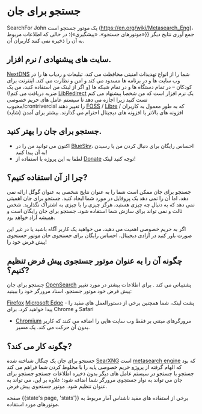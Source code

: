 <!-- TRANSLATED by md-translate -->
# جستجو برای جان

SearchFor John یک موتور جستجو است (https://en.org/wiki/Metasearch_Eng)، جمع آوری نتایج دیگر
{{«موتورهای جستجو»، «پیشگیری»)؛ در حالی که اطلاعات مربوط به آن را ذخیره نمی کنند
کاربران آن.

##  سایت های پیشنهادی / نرم افزار.

[NextDNS](https://nextdns.io/?از=yvftmcv3) شما را از انواع تهدیدات امنیتی محافظت می کند، تبلیغات و ردیاب ها را در وب سایت ها و در برنامه ها مسدود می کند و امن و نظارت می کند. اینترنت برای کودکان – در تمام دستگاه ها و در تمام شبکه ها (و اگر از لینک من استفاده کنید، من یک ضربه دریافت می کنم!)
[LibRedirect](httpslib://redirect.github.io/) یک نرم افزار است که من شخصا پیشنهاد می کنم تست کنید زیرا اجازه می دهد تا سیستم عامل های حریم خصوصی محبوب/crontrivercial را تغییر دهند [FOSS](https://en.wikipedia.org/wiki/Free_and_open-source_software) / [Libre](https://wikipedia.org/wiki/Free_software) که به طور معمول به کاربران / افزونه های بالاتر یا افزونه های دیجیتال احترام می گذارند.
بیشتر برای آمدن (شاید)

## جستجو برای جان را بهتر کنید.

* اکنون می توانید من را در [BlueSky](https://bsky.app/profile/searchforjohn.com/)، احساس رایگان برای دنبال کردن من یا رسیدن به آن پیدا کنید!
* لطفا به این پروژه با استفاده از [Donate](https://donate.searchforjohn.com/) توجه کنید  لینک!

## چرا از آن استفاده کنیم؟?

جستجو برای جان ممکن است شما را به عنوان نتایج شخصی به عنوان گوگل ارائه نمی دهد، اما آن را نمی دهد
یک پروفایل در مورد شما ایجاد کنید.
جستجو برای جان اهمیتی نمی دهد که به دنبال چه چیزی هستید، هرگز چیزی را با چیزی به اشتراک نگذارید.
شخص ثالث و نمی تواند برای سازش شما استفاده شود.
جستجو برای جان رایگان است و همیشه آزاد خواهد بود.

اگر به حریم خصوصی اهمیت می دهید، می خواهید یک کاربر آگاه باشید یا در غیر این صورت باور کنید
در آزادی دیجیتال، احساس رایگان برای جستجوی جان موتور جستجوی پیش فرض خود را!

## چگونه آن را به عنوان موتور جستجوی پیش فرض تنظیم کنیم؟?

جستجو برای جان [OpenSearch](https://github.com/dewitt/opensearch/blob/master/opensearch-1-draft-6.md) پشتیبانی می کند . برای اطلاعات بیشتر در مورد تغییر پیش فرض خود
موتور جستجو، اسناد مرورگر خود را ببینید:

[Firefox](https://support.mozilla.org/en-US/kb/add-ormove-search-مهندسی-Firefox)
[Microsoft Edge](https://support.microsoft.com/en-us/help/4028574/Microsoft-edge-change-search-موتور) - پشت لینک، شما همچنین برخی از دستورالعمل های مفید را پیدا خواهید کرد.
برای Chrome و Safari
* [Chromium](https://www.chromium.org/tab-to-search) مرورگرهای مبتنی بر فقط وب سایت هایی را اضافه می کنند که کاربر بدون آن حرکت می کند.
یک مسیر.

## چگونه کار می کند؟?

جستجو برای جان یک چنگال شناخته شده [SearXNG](https://github.com/searxng/searxng/) است  [metasearch engine](https://en.org/wiki/Metasearch_موتور) که بود که
الهام گرفته از [پروژه](https://beniz.github.io/seeks/) حریم خصوصی پایه را با مخلوط کردن شما فراهم می کند
جستجو با جستجو در سیستم عامل های دیگر بدون ذخیره اطلاعات جستجو جستجو برای جان
می تواند به نوار جستجوی مرورگر شما اضافه شود؛ علاوه بر این، می تواند به عنوان تنظیم شود.
موتور جستجوی پیش فرض.

صفحه {{state's page, 'stats'}} برخی از استفاده های مفید ناشناس
آمار مربوط به موتورهای مورد استفاده.
